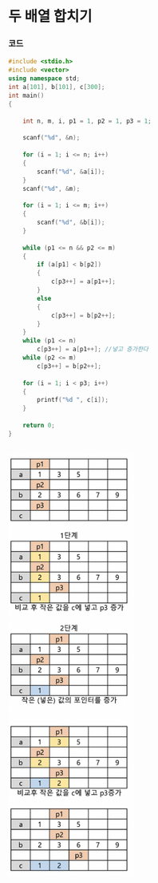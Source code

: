# 두 배열 합치기

### 코드

```c++
#include <stdio.h>
#include <vector>
using namespace std;
int a[101], b[101], c[300];
int main()
{

    int n, m, i, p1 = 1, p2 = 1, p3 = 1;

    scanf("%d", &n);

    for (i = 1; i <= n; i++)
    {
        scanf("%d", &a[i]);
    }
    scanf("%d", &m);

    for (i = 1; i <= m; i++)
    {
        scanf("%d", &b[i]);
    }

    while (p1 <= n && p2 <= m)
    {
        if (a[p1] < b[p2])
        {
            c[p3++] = a[p1++];
        }
        else
        {
            c[p3++] = b[p2++];
        }
    }
    while (p1 <= n)
        c[p3++] = a[p1++]; //넣고 증가한다
    while (p2 <= m)
        c[p3++] = b[p2++];

    for (i = 1; i < p3; i++)
    {
        printf("%d ", c[i]);
    }

    return 0;
}
```

<br/> 

<img src="39.assets/image-20201025183811294.png" alt="image-20201025183811294" width="50%"/>

